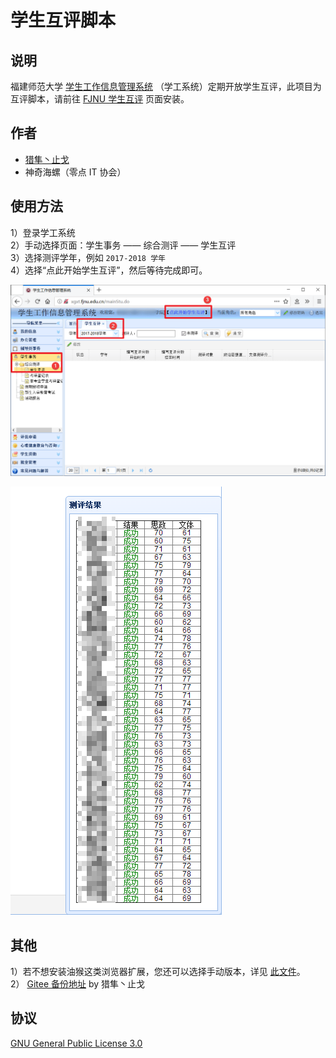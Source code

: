 # 学生互评脚本

## 说明

福建师范大学 [学生工作信息管理系统](http://xgxt.fjnu.edu.cn) （学工系统）定期开放学生互评，此项目为互评脚本，请前往 [FJNU 学生互评](https://greasyfork.org/en/scripts/20333) 页面安装。  

## 作者

 - [猎隼丶止戈](https://greasyfork.org/en/scripts/20333)  
 - 神奇海螺（零点 IT 协会）  
 
## 使用方法  

1）登录学工系统  
2）手动选择页面：学生事务 —— 综合测评 —— 学生互评    
3）选择测评学年，例如 `2017-2018 学年`   
4）选择“点此开始学生互评”，然后等待完成即可。  

![截图](fjnuXgxtStudentComprehensiveEvaluation.png)

![结果](result.png)

## 其他  

1）若不想安装油猴这类浏览器扩展，您还可以选择手动版本，详见 [此文件](other.txt)。  
2） [Gitee 备份地址](https://gitee.com/nn200433/codes/u5azcnlbkovtjh2e79gxw) by 猎隼丶止戈  

## 协议

[GNU General Public License 3.0](https://www.gnu.org/licenses/gpl-3.0.en.html)
